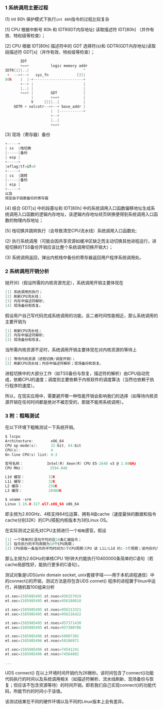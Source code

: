 ### 1 系统调用主要过程
(1) int 80h
保护模式下执行`int 80h`指令的过程比较复杂

[1] CPU 根据中断号 80h 和 IDTR(IDT内存地址) 读取描述符 IDT[80h] （并作有效、特权级等检查）；

[2] CPU 根据 IDT[80h] 描述符中的 GDT 选择符(s)和 GDTR(GDT内存地址)读取段描述符 GDT[s]（并作有效、特权级等检查）；
```C
       IDT
       +==+          logic memory addr
IDTR[1]|..|                         ^
 +  -->+--+   sys_fn             [3]|
80h    |  |-+-----------------------+
       +--+ |                       |
       |..| |                       |
       +==+ |        GDT            |
            |        +==+           |
            V     [2]|..|           |
    GDTR + selcotr-->+--+ base_addr |
                     |  |-----------+
                     +--+
                     |..|
                     +==+
```

[3] 现场（寄存器）备份
```C
+-----+
| ss  |栈切换
|-----|备份
| esp |
+-----+
|eflag|tf=if=0
+-----+
| cs  |跳转
|-----|备份
| eip |
+-----+
以及
规定由子函数备份的寄存器
```

[4] 结合 GDT[s] 中的段基址和 IDT[80h] 中的系统调用入口函数偏移地址生成系统调用入口函数的逻辑内存地址，该逻辑内存地址经页转换便得到系统调用入口函数的物理内存地址；

[5] 栈切换并跳转执行（会导致清空CPU流水线）系统调用入口函数处;

(2) 执行系统调用（可能会因共享资源如缓冲区缺乏而主动切换其他进程运行，进程切换的TSS备份开销应该比整个系统调用切换开销大）；

(3) 系统调用返回，弹出内核栈中备份的寄存器返回用户程序系统调用处。

### 2 系统调用开销分析
抛开[6]（假设所需的内核资源充足），系统调用开销主要体现在
```C
[1] 系统调用的执行；
[2] 刷新CPU流水线；
[3] 内存中描述符解析;
[4] 现场备份和恢复。
```

假设用户自己写代码完成系统调用的功能，且二者时间性能相近，那么系统调用的主要开销为
```C
[1] 刷新CPU流水线；
[2] 内存中描述符解析;
[3] 现场备份和恢复。
```

当所需内核资源不足时，系统调用开销主要体现在对内核资源的等待上
```C
[1] 等待内核资源（进程切换/调度开销）；
[2] 刷新CPU流水线；内存中描述符解析；现场备份和恢复。
```

进程切换中的大部分工作（如TSS备份与恢复，描述符的解析）由CPU自动完成，依赖CPU的速度；调度则主要依赖于内核软件的调度算法（当然也依赖于执行程序的速度）。

所以，在现实应用中，需要避开哪一种性能开销会影响我们的选择（如等待内核资源开销在任何时间都是绝对不被忍受的，那就不能用系统调用）。

### 3 附：粗略测试
在以下环境下粗略测试一下系统开销。
```C
$ lscpu
Architecture:        x86_64
CPU op-mode(s):      32-bit, 64-bit
CPU(s):              4
On-line CPU(s) list: 0-3

型号名称：           Intel(R) Xeon(R) CPU E5-2640 v3 @ 2.60GHz
CPU MHz：            2594.040
                     
L1d 缓存：           32K
L1i 缓存：           32K
L2 缓存：            256K
L3 缓存：            20480K

$ uname -srm
Linux 3.10.0-327.el7.x86_64 x86_64
```

即主频为2.60GHz、4核支持64位运算、拥有4级cache（速度最快的数据和指令cache分别32K）的CPU搭配内核版本为3的Linux OS。

在实际测试之前先对CPU主频进行一个`粗略`感官。假设
```C
[1] 一个简单的C语句平均对应10条汇编指令；
[2] 指令执行的平均周期为10个CPU周期；
[3] CPU获取一条指令的平均时间为5个CPU周期(CPU 读 L1i/L1d 约1-3个周期；读内存约几个到10个周期)。
```
那么主频为2.6GHz的单核CPU 1秒钟大约能执行10400000条简单的C语句（若cache局部性好，能执行更多的C语句）。

测试对象是UDS(unix domain socket, unix套接字域——用于本机进程通信）中的connect()的开销，测试方法是将包含UDS connet() 程序的进程置于linux中运行，并随机取100组来分析
```C
st.sec=1585985495 st.nsec=956157019
et.sec=1585985495 et.nsec=956188018

st.sec=1585985495 st.nsec=956213321
et.sec=1585985495 et.nsec=956216422

st.sec=1585985495 st.nsec=957371430
et.sec=1585985495 et.nsec=957380706

st.sec=1585985496 st.nsec=50087302
et.sec=1585985496 et.nsec=50106971

st.sec=1585985496 st.nsec=74541241
et.sec=1585985496 et.nsec=74564802

...
```
UDS connect() 在以上环境时间开销约为26微秒。该时间包含了connect()功能代码执行的时间以及系统调用相关（如描述符解析、流水线刷新、现场备份与恢复；但应该不包含资源等待）的时间开销。即若我们自己实现connect()的功能代码，所能节约的时间小于该值。

该测试结果在不同的硬件环境以及不同的Linux版本上会有差异。